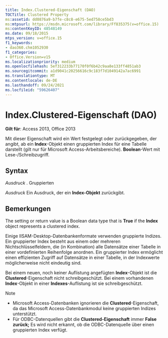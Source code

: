 ```yaml
---
title: Index.Clustered-Eigenschaft (DAO)
TOCTitle: Clustered Property
ms:assetid: dd0876a9-b7fe-c8c8-e675-5ed758ce5bd3
ms:mtpsurl: https://msdn.microsoft.com/library/Ff835375(v=office.15)
ms:contentKeyID: 48548149
ms.date: 09/18/2015
mtps_version: v=office.15
f1_keywords:
- dao360.chm1052930
f1_categories:
- Office.Version=v15
ms.localizationpriority: medium
ms.openlocfilehash: 5ef312233b77170f0f6b42c9aa8e133ff4851ab3
ms.sourcegitcommit: a1d9041c20256616c9c183f7d1049142a7ac6991
ms.translationtype: MT
ms.contentlocale: de-DE
ms.lasthandoff: 09/24/2021
ms.locfileid: "59626407"
---
```

# <a name="indexclustered-property-dao"></a>Index.Clustered-Eigenschaft (DAO)

**Gilt für**: Access 2013, Office 2013

Mit dieser Eigenschaft wird ein Wert festgelegt oder zurückgegeben, der angibt, ab ein **Index**-Objekt einen gruppierten Index für eine Tabelle darstellt (gilt nur für Microsoft Access-Arbeitsbereiche). **Boolean**-Wert mit Lese-/Schreibzugriff.

## <a name="syntax"></a>Syntax

*Ausdruck* . Gruppierten

*Ausdruck* Ein Ausdruck, der ein **Index-Objekt** zurückgibt.

## <a name="remarks"></a>Bemerkungen

The setting or return value is a Boolean data type that is **True** if the **Index** object represents a clustered index.

Einige IISAM-Desktop-Datenbankenformate verwenden gruppierte Indizes. Ein gruppierter Index besteht aus einem oder mehreren Nichtschlüsselfeldern, die (in Kombination) alle Datensätze einer Tabelle in einer vordefinierten Reihenfolge anordnen. Ein gruppierter Index ermöglicht einen effizienten Zugriff auf Datensätze in einer Tabelle, in der Indexwerte möglicherweise nicht eindeutig sind.

Bei einem neuen, noch keiner Auflistung angefügten **Index**-Objekt ist die **Clustered**-Eigenschaft nicht schreibgeschützt. Bei einem vorhandenen **Index**-Objekt in einer **Indexes**-Auflistung ist sie schreibgeschützt.

> [!NOTE]
> - Microsoft Access-Datenbanken ignorieren die **Clustered**-Eigenschaft, da das Microsoft Access-Datenbankmodul keine gruppierten Indizes unterstützt.
> - Für ODBC-Datenquellen gibt die **Clustered-Eigenschaft** immer **False zurück;** Es wird nicht erkannt, ob die ODBC-Datenquelle über einen gruppierten Index verfügt.


